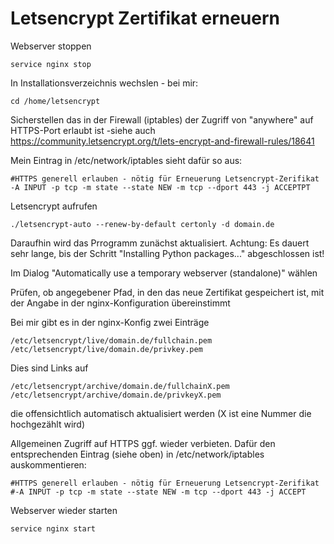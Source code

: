 # Letsencrypt Zertifikat erneuern

Webserver stoppen

    service nginx stop

In Installationsverzeichnis wechslen - bei mir:

    cd /home/letsencrypt

Sicherstellen das in der Firewall (iptables) der Zugriff von "anywhere" auf HTTPS-Port erlaubt ist -siehe auch https://community.letsencrypt.org/t/lets-encrypt-and-firewall-rules/18641

Mein Eintrag in /etc/network/iptables sieht dafür so aus:

    #HTTPS generell erlauben - nötig für Erneuerung Letsencrypt-Zerifikat
    -A INPUT -p tcp -m state --state NEW -m tcp --dport 443 -j ACCEPTPT

Letsencrypt aufrufen 

    ./letsencrypt-auto --renew-by-default certonly -d domain.de

Daraufhin wird das Prrogramm zunächst aktualisiert.
Achtung: Es dauert sehr lange, bis der Schritt "Installing Python packages..." abgeschlossen ist!

Im Dialog "Automatically use a temporary webserver (standalone)" wählen

Prüfen, ob angegebener Pfad, in den das neue Zertifikat gespeichert ist, mit der Angabe in der nginx-Konfiguration übereinstimmt

Bei mir gibt es in der nginx-Konfig zwei Einträge

    /etc/letsencrypt/live/domain.de/fullchain.pem
    /etc/letsencrypt/live/domain.de/privkey.pem
    
Dies sind Links auf

    /etc/letsencrypt/archive/domain.de/fullchainX.pem
    /etc/letsencrypt/archive/domain.de/privkeyX.pem

die offensichtlich automatisch aktualisiert werden (X ist eine Nummer die hochgezählt wird)

Allgemeinen Zugriff auf HTTPS ggf. wieder verbieten.
Dafür den entsprechenden Eintrag (siehe oben) in /etc/network/iptables auskommentieren:
    
    #HTTPS generell erlauben - nötig für Erneuerung Letsencrypt-Zerifikat
    #-A INPUT -p tcp -m state --state NEW -m tcp --dport 443 -j ACCEPT

Webserver wieder starten

    service nginx start



